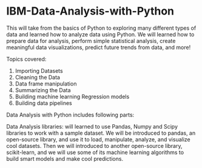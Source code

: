 # IBM-Data-Analysis-with-Python
This will take from the basics of Python to exploring many different types of data and learned how to analyze data using Python. We will learned how to prepare data for analysis, perform simple statistical analysis, create meaningful data visualizations, predict future trends from data, and more!

Topics covered:

1) Importing Datasets
2) Cleaning the Data
3) Data frame manipulation
4) Summarizing the Data
5) Building machine learning Regression models
6) Building data pipelines

Data Analysis with Python includes following parts:

Data Analysis libraries: will learned to use Pandas, Numpy and Scipy libraries to work with a sample dataset. We will be introduced to pandas, an open-source library, and use it to load, manipulate, analyze, and visualize cool datasets. Then we will introduced to another open-source library, scikit-learn, and we will use some of its machine learning algorithms to build smart models and make cool predictions.

